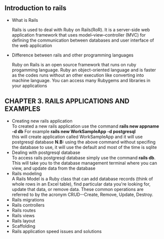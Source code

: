 ## Introduction to rails

 + What is Rails   
 
   Rails is used to deal with Ruby on Rails(RoR). It is a server-side web application framework that uses model–view–controller (MVC) for defining the          communication between databases and user interface of the web application
 + Difference between rails and other programming languages   
 
    Ruby on Rails is an open source framework that runs on ruby progamming language. Ruby an object-oriented language and is faster as the codes runs without     an other execution like converting into machine language. You can access many Rubygems and libraries in your applications
   
## CHAPTER 3. RAILS APPLICATIONS AND EXAMPLES
   
 + Creating new rails application  
   To created a new rails application use the command **rails new appname -d db** For example **rails new WorkSampleApp -d postgresql**  
   this will create application called WorkSampleApp and it will use postgresql database
   **N.B:** using the above command without specifing the database to use, it will use the default and most of the time is sqlite
 + Dealing with postgresql database  
 To access rails postgresql database simply use the command **rails db**. This will take you to the database management terminal where you can view, and update data from the database
 + Rails modeling  
 A Rails Model is a Ruby class that can add database records (think of whole rows in an Excel table), find particular data you're looking for, update that data, or remove data. These common operations are referred to by the acronym CRUD--Create, Remove, Update, Destroy.
 + Rails migrations
 + Rails controllers
 + Rails routes
 + Rails views
 + Rails layout
 + Scaffolding
 + Rails application speed issues and solutions 


